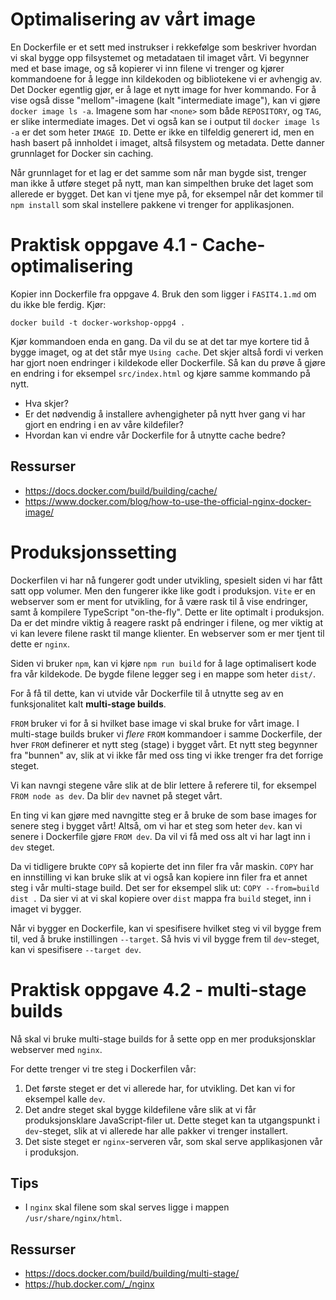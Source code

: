 # Optimalisering av vårt image
En Dockerfile er et sett med instrukser i rekkefølge som beskriver hvordan vi skal bygge opp filsystemet og metadataen til imaget vårt. Vi begynner med et base image, og så kopierer vi inn filene vi trenger og kjører kommandoene for å legge inn kildekoden og bibliotekene vi er avhengig av. Det Docker egentlig gjør, er å lage et nytt image for hver kommando. For å vise også disse "mellom"-imagene (kalt "intermediate image"), kan vi gjøre `docker image ls -a`. Imagene som har `<none>` som både `REPOSITORY`, og `TAG`, er slike intermediate images. Det vi også kan se i output til `docker image ls -a` er det som heter `IMAGE ID`. Dette er ikke en tilfeldig generert id, men en hash basert på innholdet i imaget, altså filsystem og metadata. Dette danner grunnlaget for Docker sin caching.

Når grunnlaget for et lag er det samme som når man bygde sist, trenger man ikke å utføre steget på nytt, man kan simpelthen bruke det laget som allerede er bygget. Det kan vi tjene mye på, for eksempel når det kommer til `npm install` som skal instellere pakkene vi trenger for applikasjonen. 


# Praktisk oppgave 4.1 - Cache-optimalisering
Kopier inn Dockerfile fra oppgave 4. Bruk den som ligger i `FASIT4.1.md` om du ikke ble ferdig. Kjør:
```
docker build -t docker-workshop-oppg4 .
```
Kjør kommandoen enda en gang. Da vil du se at det tar mye kortere tid å bygge imaget, og at det står mye `Using cache`. Det skjer altså fordi vi verken har gjort noen endringer i kildekode eller Dockerfile. Så kan du prøve å gjøre en endring i for eksempel `src/index.html` og kjøre samme kommando på nytt.
- Hva skjer?
- Er det nødvendig å installere avhengigheter på nytt hver gang vi har gjort en endring i en av våre kildefiler?
- Hvordan kan vi endre vår Dockerfile for å utnytte cache bedre?

## Ressurser
- https://docs.docker.com/build/building/cache/
- https://www.docker.com/blog/how-to-use-the-official-nginx-docker-image/

# Produksjonssetting
Dockerfilen vi har nå fungerer godt under utvikling, spesielt siden vi har fått satt opp volumer. Men den fungerer ikke like godt i produksjon. `Vite` er en webserver som er ment for utvikling, for å være rask til å vise endringer, samt å kompilere TypeScript "on-the-fly". Dette er lite optimalt i produksjon. Da er det mindre viktig å reagere raskt på endringer i filene, og mer viktig at vi kan levere filene raskt til mange klienter. En webserver som er mer tjent til dette er `nginx`.

Siden vi bruker `npm`, kan vi kjøre `npm run build` for å lage optimalisert kode fra vår kildekode. De bygde filene legger seg i en mappe som heter `dist/`.

For å få til dette, kan vi utvide vår Dockerfile til å utnytte seg av en funksjonalitet kalt **multi-stage builds**.

`FROM` bruker vi for å si hvilket base image vi skal bruke for vårt image. I multi-stage builds bruker vi *flere* `FROM` kommandoer i samme Dockerfile, der hver `FROM` definerer et nytt steg (stage) i bygget vårt. Et nytt steg begynner fra "bunnen" av, slik at vi ikke får med oss ting vi ikke trenger fra det forrige steget.

Vi kan navngi stegene våre slik at de blir lettere å referere til, for eksempel `FROM node as dev`. Da blir `dev` navnet på steget vårt.

En ting vi kan gjøre med navngitte steg er å bruke de som base images for senere steg i bygget vårt! Altså, om vi har et steg som heter `dev`. kan vi senere i Dockerfile gjøre `FROM dev`. Da vil vi få med oss alt vi har lagt inn i `dev` steget.

Da vi tidligere brukte `COPY` så kopierte det inn filer fra vår maskin. `COPY` har en innstilling vi kan bruke slik at vi også kan kopiere inn filer fra et annet steg i vår multi-stage build. Det ser for eksempel slik ut: `COPY --from=build dist .` Da sier vi at vi skal kopiere over `dist` mappa fra `build` steget, inn i imaget vi bygger.

Når vi bygger en Dockerfile, kan vi spesifisere hvilket steg vi vil bygge frem til, ved å bruke instillingen `--target`. Så hvis vi vil bygge frem til `dev`-steget, kan vi spesifisere `--target dev`.

# Praktisk oppgave 4.2 - multi-stage builds
Nå skal vi bruke multi-stage builds for å sette opp en mer produksjonsklar webserver med `nginx`.

For dette trenger vi tre steg i Dockerfilen vår:
1. Det første steget er det vi allerede har, for utvikling. Det kan vi for eksempel kalle `dev`.
2. Det andre steget skal bygge kildefilene våre slik at vi får produksjonsklare JavaScript-filer ut. Dette steget kan ta utgangspunkt i `dev`-steget, slik at vi allerede har alle pakker vi trenger installert.
3. Det siste steget er `nginx`-serveren vår, som skal serve applikasjonen vår i produksjon.


## Tips
- I `nginx` skal filene som skal serves ligge i mappen `/usr/share/nginx/html`.

## Ressurser
- https://docs.docker.com/build/building/multi-stage/
- https://hub.docker.com/_/nginx
